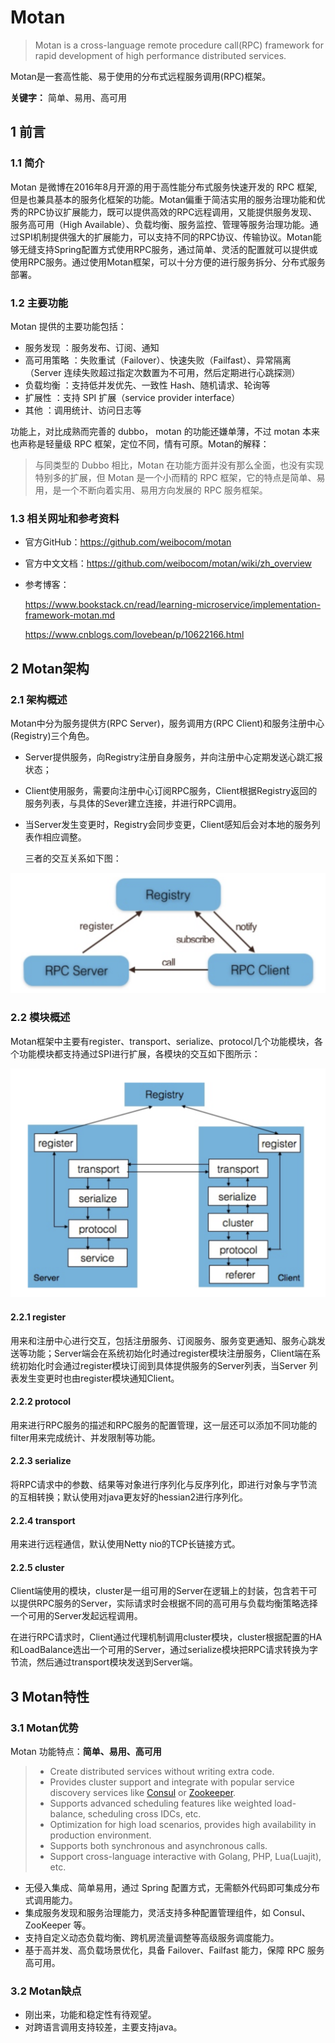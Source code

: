 # Motan

> Motan is a cross-language remote procedure call(RPC) framework for rapid development of high performance distributed services.

Motan是一套高性能、易于使用的分布式远程服务调用(RPC)框架。

**关键字：** 简单、易用、高可用



## 1 前言

### 1.1 简介

Motan 是微博在2016年8月开源的用于高性能分布式服务快速开发的 RPC 框架, 但是也兼具基本的服务化框架的功能。Motan偏重于简洁实用的服务治理功能和优秀的RPC协议扩展能力，既可以提供高效的RPC远程调用，又能提供服务发现、服务高可用（High  Available）、负载均衡、服务监控、管理等服务治理功能。通过SPI机制提供强大的扩展能力，可以支持不同的RPC协议、传输协议。Motan能够无缝支持Spring配置方式使用RPC服务，通过简单、灵活的配置就可以提供或使用RPC服务。通过使用Motan框架，可以十分方便的进行服务拆分、分布式服务部署。



### 1.2 主要功能

Motan 提供的主要功能包括：

- 服务发现 ：服务发布、订阅、通知
- 高可用策略 ：失败重试（Failover）、快速失败（Failfast）、异常隔离（Server 连续失败超过指定次数置为不可用，然后定期进行心跳探测）
- 负载均衡 ：支持低并发优先、一致性 Hash、随机请求、轮询等
- 扩展性 ：支持 SPI 扩展（service provider interface）
- 其他 ：调用统计、访问日志等

功能上，对比成熟而完善的 dubbo， motan 的功能还嫌单薄，不过 motan 本来也声称是轻量级 RPC 框架，定位不同，情有可原。Motan的解释：

> 与同类型的 Dubbo 相比，Motan 在功能方面并没有那么全面，也没有实现特别多的扩展，但 Motan 是一个小而精的 RPC 框架，它的特点是简单、易用，是一个不断向着实用、易用方向发展的 RPC 服务框架。



### 1.3 相关网址和参考资料 

- 官方GitHub：https://github.com/weibocom/motan

- 官方中文文档：https://github.com/weibocom/motan/wiki/zh_overview

- 参考博客：

  https://www.bookstack.cn/read/learning-microservice/implementation-framework-motan.md

  https://www.cnblogs.com/lovebean/p/10622166.html



## 2 Motan架构

### 2.1 架构概述

Motan中分为服务提供方(RPC Server)，服务调用方(RPC Client)和服务注册中心(Registry)三个角色。

- Server提供服务，向Registry注册自身服务，并向注册中心定期发送心跳汇报状态；

- Client使用服务，需要向注册中心订阅RPC服务，Client根据Registry返回的服务列表，与具体的Sever建立连接，并进行RPC调用。

- 当Server发生变更时，Registry会同步变更，Client感知后会对本地的服务列表作相应调整。

  三者的交互关系如下图：



![架构](https://github.com/Humbertzhang/microservice-projects-intro/blob/master/pictures/motan/architecture.png?raw=true)





### 2.2 模块概述

Motan框架中主要有register、transport、serialize、protocol几个功能模块，各个功能模块都支持通过SPI进行扩展，各模块的交互如下图所示：



![Module](https://github.com/Humbertzhang/microservice-projects-intro/blob/master/pictures/motan/module.png?raw=true)



#### 2.2.1 register

用来和注册中心进行交互，包括注册服务、订阅服务、服务变更通知、服务心跳发送等功能；Server端会在系统初始化时通过register模块注册服务，Client端在系统初始化时会通过register模块订阅到具体提供服务的Server列表，当Server 列表发生变更时也由register模块通知Client。



#### 2.2.2 protocol

用来进行RPC服务的描述和RPC服务的配置管理，这一层还可以添加不同功能的filter用来完成统计、并发限制等功能。



#### 2.2.3 serialize

将RPC请求中的参数、结果等对象进行序列化与反序列化，即进行对象与字节流的互相转换；默认使用对java更友好的hessian2进行序列化。



#### 2.2.4 transport

用来进行远程通信，默认使用Netty nio的TCP长链接方式。



#### 2.2.5 cluster

Client端使用的模块，cluster是一组可用的Server在逻辑上的封装，包含若干可以提供RPC服务的Server，实际请求时会根据不同的高可用与负载均衡策略选择一个可用的Server发起远程调用。

在进行RPC请求时，Client通过代理机制调用cluster模块，cluster根据配置的HA和LoadBalance选出一个可用的Server，通过serialize模块把RPC请求转换为字节流，然后通过transport模块发送到Server端。



## 3 Motan特性

### 3.1 Motan优势

Motan 功能特点：**简单、易用、高可用**

> - Create distributed services without writing extra code.
> - Provides cluster support and integrate with popular service discovery services like [Consul](http://www.consul.io) or [Zookeeper](http://zookeeper.apache.org).
> - Supports advanced scheduling features like weighted load-balance, scheduling cross IDCs, etc.
> - Optimization for high load scenarios, provides high availability in production environment.
> - Supports both synchronous and asynchronous calls.
> - Support cross-language interactive with Golang, PHP, Lua(Luajit), etc.

- 无侵入集成、简单易用，通过 Spring 配置方式，无需额外代码即可集成分布式调用能力。
- 集成服务发现和服务治理能力，灵活支持多种配置管理组件，如 Consul、ZooKeeper 等。
- 支持自定义动态负载均衡、跨机房流量调整等高级服务调度能力。
- 基于高并发、高负载场景优化，具备 Failover、Failfast 能力，保障 RPC 服务高可用。



### 3.2 Motan缺点

- 刚出来，功能和稳定性有待观望。
- 对跨语言调用支持较差，主要支持java。
